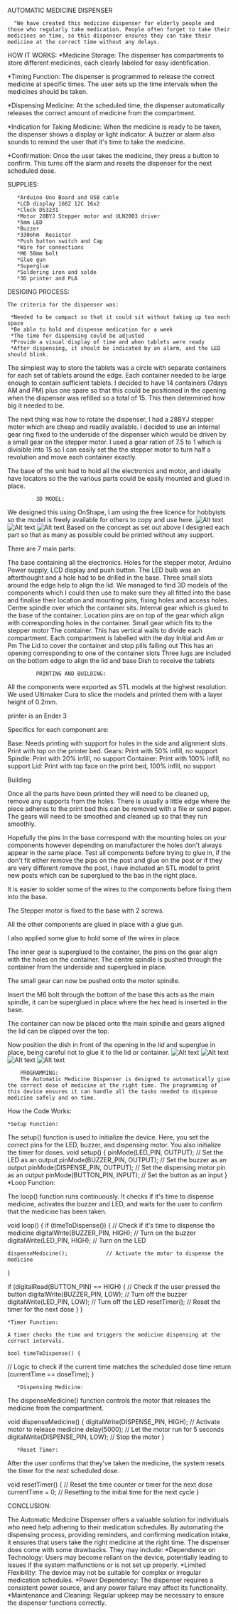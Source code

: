 AUTOMATIC MEDICINE DISPENSER
     
      "We have created this medicine dispenser for elderly people and those who regularly take medication. People often forget to take their medicines on time, so this dispenser ensures they can take their medicine at the correct time without any delays.

HOW IT WORKS:
  *Medicine Storage:
The dispenser has compartments to store different medicines, each clearly labeled for easy identification.

  *Timing Function:
The dispenser is programmed to release the correct medicine at specific times. The user sets up the time intervals when the medicines should be taken.

  *Dispensing Medicine:
At the scheduled time, the dispenser automatically releases the correct amount of medicine from the compartment.

  *Indication for Taking Medicine:
When the medicine is ready to be taken, the dispenser shows a display or light indicator. A buzzer or alarm also sounds to remind the user that it's time to take the medicine.

  *Confirmation:
Once the user takes the medicine, they press a button to confirm. This turns off the alarm and resets the dispenser for the next scheduled dose.
              
SUPPLIES:

       *Arduino Uno Board and USB cable 
       *LCD display 1602 12C 16x2 
       *Clock DS3231 
       *Motor 28BYJ Stepper motor and ULN2003 driver 
       *5mm LED
       *Buzzer
       *330ohm  Resistor
       *Push button switch and Cap
       *Wire for connections
       *M6 50mm bolt
       *Glue gun
       *Superglue
       *Soldering iron and solde
       *3D printer and PLA
        
DESIGING PROCESS:
    
    The criteria for the dispenser was:

     *Needed to be compact so that it could sit without taking up too much space 
     *Be able to hold and dispense medication for a week
     *The time for dispensing could be adjusted
     *Provide a visual display of time and when tablets were ready
     *After dispensing, it should be indicated by an alarm, and the LED should blink.

The simplest way to store the tablets was a circle with separate containers for each set of tablets around the edge. Each container needed to be large enough to contain sufficient tablets. I decided to have 14 containers (7days AM and PM) plus one spare so that this could be positioned in the opening when the dispenser was refilled so a total of 15. This then determined how big it needed to be.

The next thing was how to rotate the dispenser, I had a 28BYJ stepper motor which are cheap and readily available. I decided to use an internal gear ring fixed to the underside of the dispenser which would be driven by a small gear on the stepper motor. I used a gear ration of 7.5 to 1 which is divisible into 15 so I can easily set the the stepper motor to turn half a revolution and move each container exactly.

The base of the unit had to hold all the electronics and motor, and ideally have locators so the the various parts could be easily mounted and glued in place.

             3D MODEL:

We designed this using OnShape, I am using the free licence for hobbyists so the model is freely available for others to copy and use here.
![Alt text](3D_Model_1.png)
![Alt text](3D_Model_2.png)
![Alt text](3D_Model_3.png)
Based on the concept as set out above I designed each part so that as many as possible could be printed without any support.

There are 7 main parts:

The base containing all the electronics.
          Holes for the stepper motor, Arduino Power supply, LCD display and push button. The LED bulb was an afterthought and a hole had to be drilled in the base.
          Three small slots around the edge help to align the lid.
          We managed to find 3D models of the components which I could then use to make sure they all fitted into the base and finalise their location and mounting pins, fixing holes and access holes.
Centre spindle over which the container sits.
Internal gear which is glued to the base of the container. Location pins are on top of the gear which align with corresponding holes in the container.
Small gear which fits to the stepper motor
The container.
          This has vertical walls to divide each compartment.
          Each compartment is labelled with the day Initial and Am or Pm
The Lid to cover the container and stop pills falling out
          This has an opening corresponding to one of the container slots
          Three lugs are included on the bottom edge to align the lid and base
Dish to receive the tablets
 

             PRINTING AND BUILDING:

All the components were exported as STL models at the highest resolution. We used Ultimaker Cura to slice the models and printed them with a layer height of 0.2mm.

 printer is an Ender 3

Specifics for each component are:

Base: Needs printing with support for holes in the side and alignment slots. Print with top on the printer bed.
Gears: Print with 50% infill, no support
Spindle: Print with 20% infill, no support
Container: Print with 100% infill, no support
Lid: Print with top face on the print bed, 100% infill, no support


Building

Once all the parts have been printed they will need to be cleaned up, remove any supports from the holes. There is usually a little edge where the piece adheres to the print bed this can be removed with a file or sand paper. The gears will need to be smoothed and cleaned up so that they run smoothly.

Hopefully the pins in the base correspond with the mounting holes on your components however depending on manufacturer the holes don't always appear in the same place. Test all components before trying to glue in, if the don't fit either remove the pips on the post and glue on the post or if they are very different remove the post, i have included an STL model to print new posts which can be superglued to the bas in the right place.

It is easier to solder some of the wires to the components before fixing them into the base.

The Stepper motor is fixed to the base with 2 screws.

All the other components are glued in place with a glue gun.

I also applied some glue to hold some of the wires in place.

The inner gear is superglued to the container, the pins on the gear align with the holes on the container. The centre spindle is pushed through the container from the underside and superglued in place.

The small gear can now be pushed onto the motor spindle.

Insert the M6 bolt through the bottom of the base this acts as the main spindle, it can be superglued in place where the hex head is inserted in the base.

The container can now be placed onto the main spindle and gears aligned the lid can be clipped over the top.

Now position the dish in front of the opening in the lid and superglue in place, being careful not to glue it to the lid or container.
![Alt text](Final_Connections.jpeg)
![Alt text](Working_1.jpeg)
![Alt text](Working_2.jpeg)
![Alt text](Working_3.jpeg)

        PROGRAMMING:
        The Automatic Medicine Dispenser is designed to automatically give the correct dose of medicine at the right time. The programming of this device ensures it can handle all the tasks needed to dispense medicine safely and on time.

How the Code Works:

    *Setup Function:

The setup() function is used to initialize the device. Here, you set the correct pins for the LED, buzzer, and dispensing motor. You also initialize the timer for doses.
void setup() {
  pinMode(LED_PIN, OUTPUT);    // Set the LED as an output
  pinMode(BUZZER_PIN, OUTPUT); // Set the buzzer as an output
  pinMode(DISPENSE_PIN, OUTPUT); // Set the dispensing motor pin as an output
  pinMode(BUTTON_PIN, INPUT);   // Set the button as an input
}
    *Loop Function:

The loop() function runs continuously. It checks if it's time to dispense medicine, activates the buzzer and LED, and waits for the user to confirm that the medicine has been taken.

 void loop() {
  if (timeToDispense()) {       // Check if it's time to dispense the medicine
    digitalWrite(BUZZER_PIN, HIGH);  // Turn on the buzzer
    digitalWrite(LED_PIN, HIGH);     // Turn on the LED

    dispenseMedicine();            // Activate the motor to dispense the medicine
  }

  if (digitalRead(BUTTON_PIN) == HIGH) {   // Check if the user pressed the button
    digitalWrite(BUZZER_PIN, LOW);  // Turn off the buzzer
    digitalWrite(LED_PIN, LOW);     // Turn off the LED
    resetTimer();                  // Reset the timer for the next dose
  }
}

    *Timer Function:

    A timer checks the time and triggers the medicine dispensing at the correct intervals.

    bool timeToDispense() {
  // Logic to check if the current time matches the scheduled dose time
  return (currentTime == doseTime);
}

       *Dispensing Medicine:

The dispenseMedicine() function controls the motor that releases the medicine from the compartment.

void dispenseMedicine() {
  digitalWrite(DISPENSE_PIN, HIGH);  // Activate motor to release medicine
  delay(5000);                      // Let the motor run for 5 seconds
  digitalWrite(DISPENSE_PIN, LOW);   // Stop the motor
}

       *Reset Timer:

After the user confirms that they’ve taken the medicine, the system resets the timer for the next scheduled dose.

void resetTimer() {
  // Reset the time counter or timer for the next dose
  currentTime = 0;  // Resetting to the initial time for the next cycle
}

 CONCLUSION:

The Automatic Medicine Dispenser offers a valuable solution for individuals who need help adhering to their medication schedules. By automating the dispensing process, providing reminders, and confirming medication intake, it ensures that users take the right medicine at the right time.
 The dispenser does come with some drawbacks. They may include:
    *Dependence on Technology: 
Users may become reliant on the device, potentially leading to issues if the system malfunctions or is not set up properly.
    *Limited Flexibility: 
The device may not be suitable for complex or irregular medication schedules.
    *Power Dependency: 
The dispenser requires a consistent power source, and any power failure may affect its functionality.
    *Maintenance and Cleaning:
 Regular upkeep may be necessary to ensure the dispenser functions correctly.


